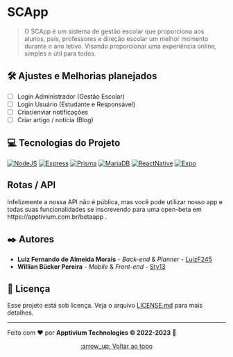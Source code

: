<a name="readme-top"></a>
# SCApp

<!--![GitHub repo size](https://img.shields.io/github/repo-size/apptivium/adherbal-app-old?style=for-the-badge)
![GitHub language count](https://img.shields.io/github/languages/count/apptivium/adherbal-app-old?style=for-the-badge)
![Bitbucket open issues](https://img.shields.io/bitbucket/issues/apptivium/adherbal-app-old?style=for-the-badge)
![Bitbucket open pull requests](https://img.shields.io/bitbucket/pr-raw/apptivium/adherbal-app-old?style=for-the-badge)-->

> O SCApp é um sistema de gestão escolar que proporciona aos alunos, pais, professores e direção escolar um melhor momento durante o ano letivo. Visando proporcionar uma experiência online, simples e útil para todos.

## 🛠️ Ajustes e Melhorias planejados

- [ ] Login Administrador (Gestão Escolar)
- [ ] Login Usuário (Estudante e Responsável)
- [ ] Criar/enviar notificações
- [ ] Criar artigo / notícia (Blog)

## :computer: Tecnologias do Projeto

[![NodeJS][nodejs]][nodejs-url]
[![Express][express]][express-url]
[![Prisma][prisma]][prisma-url]
[![MariaDB][mariadb]][mariadb-url]
[![ReactNative][reactnative]][rn-url]
[![Expo][expo]][expo-url]

## Rotas / API

<p>Infelizmente a nossa API não é pública, mas você pode utilizar nosso app e todas suas funcionalidades se inscrevendo para uma open-beta em https://apptivium.com.br/betaapp .</p>

## :black_nib: Autores

* **Luiz Fernando de Almeida Morais** - *Back-end* & *Planner* - [LuizF245](https://www.github.com/luizf245)
* **Willian Bücker Pereira** - *Mobile* & *Front-end* - [Sty13](https://www.github.com/Sty13)

## :pencil: Licença

Esse projeto está sob licença. Veja o arquivo [LICENSE.md](LICENSE.md) para mais detalhes.

---

Feito com :heart: por **Apptivium Technologies :copyright: 2022-2023** :rocket:

<div align="center"><a href="#readme-top">:arrow_up: Voltar ao topo</a></div>

[prisma]: https://shields.io/badge/Prisma-12344b?style=for-the-badge&logo=prisma&logoColor=white
[prisma-url]: https://www.prisma.io/
[express]: https://shields.io/badge/Express-FF2D20?style=for-the-badge&logo=express&logoColor=white
[express-url]: https://expressjs.com/pt-br/
[nodejs]: https://shields.io/badge/Node-7fb747?style=for-the-badge&logo=node.js&logoColor=white
[nodejs-url]: https://nodejs.org/en/
[mariadb]: https://shields.io/badge/MariaDB-212e5b?style=for-the-badge&logo=MariaDB&logoColor=white
[mariadb-url]: https://mariadb.org/
[reactnative]: https://shields.io/badge/React%20Native-45ceef?style=for-the-badge&logo=react&logoColor=white
[rn-url]: https://reactnative.dev/
[expo]: https://shields.io/badge/Expo-00001a?style=for-the-badge&logo=expo&logoColor=white
[expo-url]: https://expo.dev/